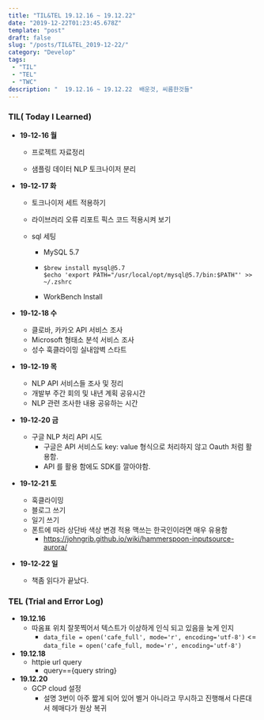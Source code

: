 ```yaml
---
title: "TIL&TEL 19.12.16 ~ 19.12.22"
date: "2019-12-22T01:23:45.678Z"
template: "post"
draft: false
slug: "/posts/TIL&TEL_2019-12-22/"
category: "Develop"
tags:
 - "TIL"
 - "TEL"
 - "TWC"
description: "  19.12.16 ~ 19.12.22  배운것, 씨름한것들"
---
```





### TIL( Today I Learned)

- **19-12-16 월**

  - 프로젝트 자료정리

  - 샘플링 데이터 NLP 토크나이저 분리

- **19-12-17 화**

  - 토크나이저 세트 적용하기 

  - 라이브러리 오류 리포트 픽스 코드 적용시켜 보기

  - sql 세팅 

    - MySQL 5.7 
    
    - ```shell
      $brew install mysql@5.7 
      $echo 'export PATH="/usr/local/opt/mysql@5.7/bin:$PATH"' >> ~/.zshrc
      ```
    
    - WorkBench Install
  
- **19-12-18 수**

  - 클로바, 카카오 API 서비스 조사
  - Microsoft 형태소 분석 서비스 조사
  - 성수 훅클라이밍 실내암벽 스타트

- **19-12-19 목**

  - NLP API 서비스들 조사 및 정리
  - 개발부 주간 회의 및 내년 계획 공유시간
  - NLP 관련 조사한 내용 공유하는 시간
  
- **19-12-20 금**

  - 구글 NLP 처리 API 시도
    - 구글은 API 서비스도 key: value 형식으로 처리하지 않고 Oauth 처럼 활용함. 
    - API 를 활용 함에도 SDK를 깔아야함.

- **19-12-21 토**

  - 훅클라이밍
  - 블로그 쓰기
  - 일기 쓰기
  - 폰트에 따라 상단바 색상 변경 적용 맥쓰는 한국인이라면 매우 유용함
    - https://johngrib.github.io/wiki/hammerspoon-inputsource-aurora/
  
- **19-12-22 일**

  - 책좀 읽다가 끝났다.

### TEL (Trial and Error Log)

- **19.12.16**
  - 따옴표 위치 잘못찍어서 텍스트가 이상하게 인식 되고 있음을 늦게 인지
    - `data_file = open('cafe_full', mode='r', encoding='utf-8')` <= `data_file = open('cafe_full, mode='r', encoding='utf-8')`
- **19.12.18**
  - httpie url query
    - query=={query string}
- **19.12.20**
  - GCP cloud 설정
    - 설명 3번이 아주 짧게 되어 있어 별거 아니라고 무시하고 진행해서 다른대서 헤매다가 원상 복귀

